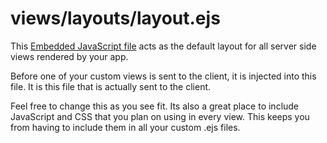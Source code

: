 # views/layouts/layout.ejs

This [Embedded JavaScript file](http://embeddedjs.com/) acts as the default layout for all server side views rendered by your app.

Before one of your custom views is sent to the client, it is injected into this file.  It is this file that is actually sent to the client.

Feel free to change this as you see fit.  Its also a great place to include JavaScript and CSS that you plan on using in every view.  This keeps you from having to include them in all your custom .ejs files.



<docmeta name="displayName" value="layout.ejs">

